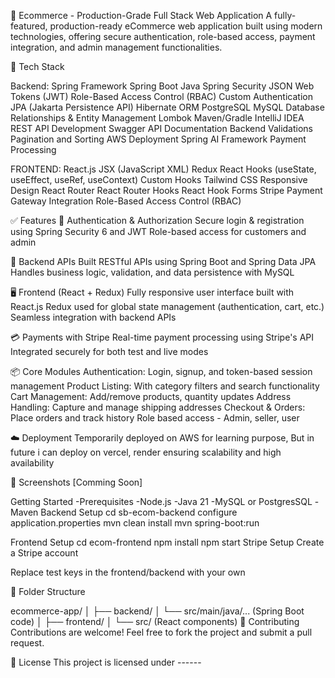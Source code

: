 🛒 Ecommerce - Production-Grade Full Stack Web Application
A fully-featured, production-ready eCommerce web application built using modern technologies, offering secure authentication, role-based access, payment integration, and admin management functionalities.

🔧 Tech Stack

Backend: 
Spring Framework
Spring Boot
Java
Spring Security
JSON Web Tokens (JWT)
Role-Based Access Control (RBAC)
Custom Authentication
JPA (Jakarta Persistence API)
Hibernate ORM
PostgreSQL
MySQL
Database Relationships & Entity Management
Lombok
Maven/Gradle
IntelliJ IDEA
REST API Development
Swagger API Documentation
Backend Validations
Pagination and Sorting
AWS Deployment
Spring AI Framework
Payment Processing

FRONTEND:
React.js
JSX (JavaScript XML)
Redux
React Hooks (useState, useEffect, useRef, useContext)
Custom Hooks
Tailwind CSS
Responsive Design
React Router
React Router Hooks
React Hook Forms
Stripe Payment Gateway Integration
Role-Based Access Control (RBAC)

✅ Features
🔐 Authentication & Authorization
Secure login & registration using Spring Security 6 and JWT
Role-based access for customers and admin

🔄 Backend APIs
Built RESTful APIs using Spring Boot and Spring Data JPA
Handles business logic, validation, and data persistence with MySQL

🖥️ Frontend (React + Redux)
Fully responsive user interface built with React.js
Redux used for global state management (authentication, cart, etc.)
Seamless integration with backend APIs

💳 Payments with Stripe
Real-time payment processing using Stripe's API
Integrated securely for both test and live modes

📦 Core Modules
Authentication: Login, signup, and token-based session management
Product Listing: With category filters and search functionality
Cart Management: Add/remove products, quantity updates
Address Handling: Capture and manage shipping addresses
Checkout & Orders: Place orders and track history
Role based access - Admin, seller, user


☁️ Deployment
Temporarily deployed on AWS for learning purpose, But in future i can deploy on vercel, render ensuring scalability and high availability

📸 Screenshots
[Comming Soon]

Getting Started
 -Prerequisites
 -Node.js
 -Java 21
 -MySQL or PostgresSQL
 -Maven
Backend Setup
cd sb-ecom-backend
configure application.properties
mvn clean install
mvn spring-boot:run

Frontend Setup
 cd ecom-frontend
 npm install
 npm start
 Stripe Setup
 Create a Stripe account

Replace test keys in the frontend/backend with your own

📂 Folder Structure

 ecommerce-app/
 │
 ├── backend/
 │   └── src/main/java/... (Spring Boot code)
 │
 ├── frontend/
 │   └── src/ (React components)
 🤝 Contributing
Contributions are welcome! Feel free to fork the project and submit a pull request.

📃 License
This project is licensed under ------
